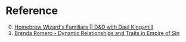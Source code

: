 # Reference

0. [Homebrew Wizard's Familiars || D&D with Dael Kingsmill](https://www.youtube.com/watch?v=qgKVm3q9vcI)
0. [Brenda Romero - Dynamic Relationships and Traits in Empire of Sin](https://www.youtube.com/watch?v=_vf3HO3wn20)

